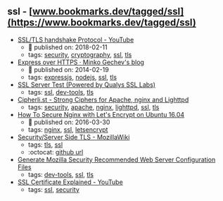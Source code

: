 ssl - [www.bookmarks.dev/tagged/ssl](https://www.bookmarks.dev/tagged/ssl)
---
* [SSL/TLS  handshake Protocol - YouTube](https://www.youtube.com/watch?v=sEkw8ZcxtFk&list=PLSNNzog5eydtwsdT__t5WtRgvpfMzpTc7&index=5)
    * :calendar: published on: 2018-02-11
    * tags: [security](../tags/security.md), [cryptography](../tags/cryptography.md), [ssl](../tags/ssl.md), [tls](../tags/tls.md)
* [Express over HTTPS · Minko Gechev's blog](http://blog.mgechev.com/2014/02/19/create-https-tls-ssl-application-with-express-nodejs/)
    * :calendar: published on: 2014-02-19
    * tags: [expressjs](../tags/expressjs.md), [nodejs](../tags/nodejs.md), [ssl](../tags/ssl.md), [tls](../tags/tls.md)
* [SSL Server Test (Powered by Qualys SSL Labs)](https://www.ssllabs.com/ssltest/analyze.html)
    * tags: [ssl](../tags/ssl.md), [dev-tools](../tags/dev-tools.md), [tls](../tags/tls.md)
* [Cipherli.st - Strong Ciphers for Apache, nginx and Lighttpd](https://cipherli.st/)
    * tags: [security](../tags/security.md), [apache](../tags/apache.md), [nginx](../tags/nginx.md), [lighttpd](../tags/lighttpd.md), [ssl](../tags/ssl.md), [tls](../tags/tls.md)
* [How To Secure Nginx with Let's Encrypt on Ubuntu 16.04](https://www.digitalocean.com/community/tutorials/how-to-secure-nginx-with-let-s-encrypt-on-ubuntu-16-04)
    * :calendar: published on: 2016-03-30
    * tags: [nginx](../tags/nginx.md), [ssl](../tags/ssl.md), [letsencrypt](../tags/letsencrypt.md)
* [Security/Server Side TLS - MozillaWiki](https://wiki.mozilla.org/Security/Server_Side_TLS)
    * tags: [tls](../tags/tls.md), [ssl](../tags/ssl.md)
    * :octocat: [github url](https://github.com/mozilla/server-side-tls)
* [Generate Mozilla Security Recommended Web Server Configuration Files](https://mozilla.github.io/server-side-tls/ssl-config-generator/)
    * tags: [dev-tools](../tags/dev-tools.md), [ssl](../tags/ssl.md), [tls](../tags/tls.md)
* [SSL Certificate Explained - YouTube](https://youtu.be/SJJmoDZ3il8)
    * tags: [ssl](../tags/ssl.md), [security](../tags/security.md)
